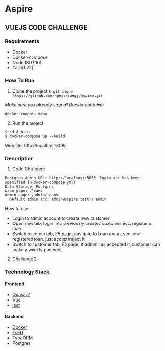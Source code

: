 # Aspire
## VUEJS CODE CHALLENGE

### Requirements
- Docker
- Docker-compose
- NodeJS(12.10)
- Yarn(1.22)

### How To Run

1. Clone the project
`$ git clone https://github.com/nguyentungg/Aspire.git`

_Make sure you already stop all Docker container_

`docker-compose down`

2. Run the project
```
$ cd Aspire
$ docker-compose up --build
```
Website: http://localhost:8080

### Description

1. Code Challenge

```
Postgres Admin URL: http://localhost:5050 (login acc has been specified in docker-compose.yml)
Data Storage: Postgres
Loan page: /loans
Admin page: /admin/loans
  Default admin acc: admin@aspire.test / admin
```

How to use:

- Login to admin account to create new customer
- Open new tab, login into previously created customer acc, register a loan
- Switch to admin tab, F5 page, navigate to Loan menu, see new registered loan, just accept/reject it
- Switch to customer tab, F5 page, if admin has accepted it, customer can make a weekly payment

2. Challenge 2



### Technology Stack
#### Frontend
- [Quasar2](https://quasar.dev/)
- Vue
- [jest](https://jestjs.io/en/)

#### Backend
- [Docker](https://www.docker.com/)
- [TsED](https://tsed.io/)
- TypeORM
- Postgres
